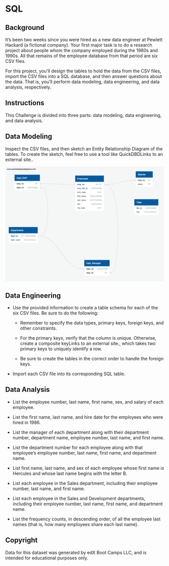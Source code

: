 # SQL 

## Background

It’s been two weeks since you were hired as a new data engineer at Pewlett Hackard (a fictional company). Your first major task is to do a research project about people whom the company employed during the 1980s and 1990s. All that remains of the employee database from that period are six CSV files.

For this project, you’ll design the tables to hold the data from the CSV files, import the CSV files into a SQL database, and then answer questions about the data. That is, you’ll perform data modeling, data engineering, and data analysis, respectively.

## Instructions

This Challenge is divided into three parts: data modeling, data engineering, and data analysis.

## Data Modeling

Inspect the CSV files, and then sketch an Entity Relationship Diagram of the tables. To create the sketch, feel free to use a tool like QuickDBDLinks to an external site..

![](image/employee-sql_ERD.png)


## Data Engineering

* Use the provided information to create a table schema for each of the six CSV files. Be sure to do the following:

  * Remember to specify the data types, primary keys, foreign keys, and other constraints.

  * For the primary keys, verify that the column is unique. Otherwise, create a composite keyLinks to an external site., which takes two primary keys to uniquely identify a row.

  * Be sure to create the tables in the correct order to handle the foreign keys.

* Import each CSV file into its corresponding SQL table.


## Data Analysis

* List the employee number, last name, first name, sex, and salary of each employee.

* List the first name, last name, and hire date for the employees who were hired in 1986.

* List the manager of each department along with their department number, department name, employee number, last name, and first name.

* List the department number for each employee along with that employee’s employee number, last name, first name, and department name.

* List first name, last name, and sex of each employee whose first name is Hercules and whose last name begins with the letter B.

* List each employee in the Sales department, including their employee number, last name, and first name.

* List each employee in the Sales and Development departments, including their employee number, last name, first name, and department name.

* List the frequency counts, in descending order, of all the employee last names (that is, how many employees share each last name).

## Copyright
Data for this dataset was generated by edX Boot Camps LLC, and is intended for educational purposes only.
